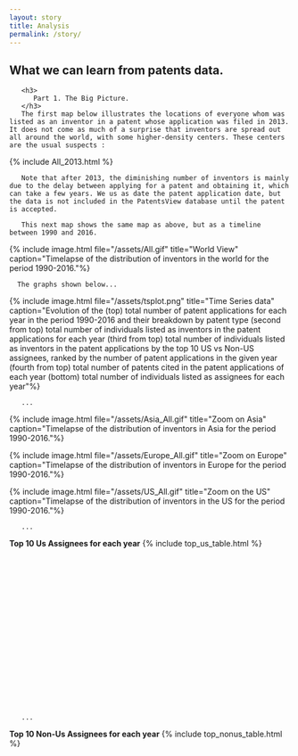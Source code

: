 ```yaml
---
layout: story
title: Analysis
permalink: /story/
---
```


   <div class="story-text">
	   <h2>
	      What we can learn from patents data.
	   </h2>
	   
	   <h3>
	      Part 1. The Big Picture.
	   </h3>
	   The first map below illustrates the locations of everyone whom was listed as an inventor in a patent whose application was filed in 2013. It does not come as much of a surprise that inventors are spread out all around the world, with some higher-density centers. These centers are the usual suspects :   
   </div>
   
   {% include All_2013.html %}
   
   <div class="story-text">
   
       Note that after 2013, the diminishing number of inventors is mainly due to the delay between applying for a patent and obtaining it, which can take a few years. We us as date the patent application date, but the data is not included in the PatentsView database until the patent is accepted. 
       
       This next map shows the same map as above, but as a timeline between 1990 and 2016.
      
   </div>
   
   {% include image.html file="/assets/All.gif" title="World View" caption="Timelapse of the distribution of inventors in the world for the period 1990-2016."%}
   
   <div class="story-text">
   
      The graphs shown below...
      
   </div>
   
   {% include image.html file="/assets/tsplot.png" title="Time Series data" caption="Evolution of the (top) total number of patent applications for each year in the period 1990-2016 and their breakdown by patent type (second from top) total number of individuals listed as inventors in the patent applications for each year (third from top) total number of individuals listed as inventors in the patent applications by the top 10 US vs Non-US assignees, ranked by the number of patent applications in the given year (fourth from top) total number of patents cited in the patent applications of each year (bottom) total number of individuals listed as assignees for each year"%}
   
   
   <div class="story-text">
   
       ...
      
   </div>
   
   {% include image.html file="/assets/Asia_All.gif" title="Zoom on Asia" caption="Timelapse of the distribution of inventors in Asia for the period 1990-2016."%}
   
   {% include image.html file="/assets/Europe_All.gif" title="Zoom on Europe" caption="Timelapse of the distribution of inventors in Europe for the period 1990-2016."%}
   
   {% include image.html file="/assets/US_All.gif" title="Zoom on the US" caption="Timelapse of the distribution of inventors in the US for the period 1990-2016."%}
   
   <div class="story-text">
   
       ...
      
   </div> 
   
   <div style="height:300px; overflow-x: scroll; overflow-y: scroll; ">
      <caption> <b>Top 10 Us Assignees for each year</b></caption>
      {% include top_us_table.html %} 
   </div>
   
   <div class="story-text">
   
       ...
      
   </div>
   
   <div style="height:300px; overflow-x: scroll; overflow-y: scroll; ">
      <caption> <b>Top 10 Non-Us Assignees for each year</b></caption>
      {% include top_nonus_table.html %}
   </div>
   
   
